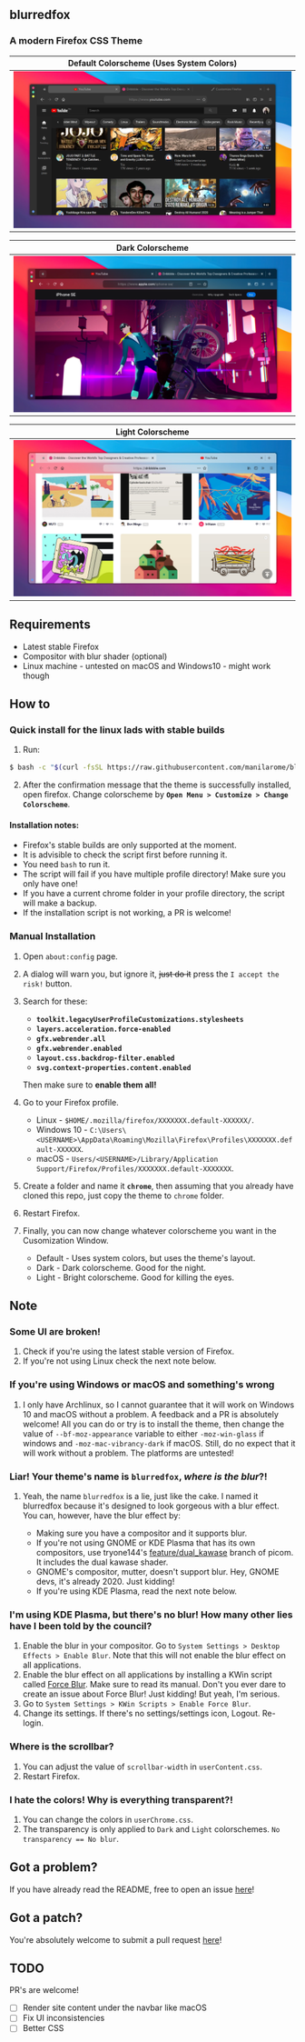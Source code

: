 ## blurredfox

### A modern Firefox CSS Theme

| Default Colorscheme (Uses System Colors) |
| --- |
| ![screenshot](scrot/default.webp) |

| Dark Colorscheme |
| --- |
| ![screenshot](scrot/dark.webp) |

| Light Colorscheme |
| --- |
| ![screenshot](scrot/light.webp) |

## Requirements

+ Latest stable Firefox
+ Compositor with blur shader (optional)
+ Linux machine - untested on macOS and Windows10 - might work though

## How to

### Quick install for the linux lads with stable builds

1. Run:
  
  ```bash
  $ bash -c "$(curl -fsSL https://raw.githubusercontent.com/manilarome/blurredfox/master/install.sh)"
  ```

2. After the confirmation message that the theme is successfully installed, open firefox. Change colorscheme by **`Open Menu > Customize > Change Colorscheme`**.

#### Installation notes:

+ Firefox's stable builds are only supported at the moment.
+ It is advisible to check the script first before running it.
+ You need `bash` to run it.
+ The script will fail if you have multiple profile directory! Make sure you only have one!
+ If you have a current chrome folder in your profile directory, the script will make a backup.
+ If the installation script is not working, a PR is welcome!

### Manual Installation

1. Open `about:config` page.
2. A dialog will warn you, but ignore it, ~~just do it~~ press the `I accept the risk!` button.
3. Search for these:

	+ **`toolkit.legacyUserProfileCustomizations.stylesheets`**
	+ **`layers.acceleration.force-enabled`**
	+ **`gfx.webrender.all`**
	+ **`gfx.webrender.enabled`**
	+ **`layout.css.backdrop-filter.enabled`**
	+ **`svg.context-properties.content.enabled`**

	Then make sure to **enable them all!**

4. Go to your Firefox profile.
	+ Linux - `$HOME/.mozilla/firefox/XXXXXXX.default-XXXXXX/`.
	+ Windows 10 - `C:\Users\<USERNAME>\AppData\Roaming\Mozilla\Firefox\Profiles\XXXXXXX.default-XXXXXX`.
	+ macOS - `Users/<USERNAME>/Library/Application Support/Firefox/Profiles/XXXXXXX.default-XXXXXXX`.

5. Create a folder and name it **`chrome`**, then assuming that you already have cloned this repo, just copy the theme to `chrome` folder.
6. Restart Firefox.
7. Finally, you can now change whatever colorscheme you want in the Cusomization Window.

	+ Default - Uses system colors, but uses the theme's layout.
	+ Dark - Dark colorscheme. Good for the night.
	+ Light - Bright colorscheme. Good for killing the eyes.

## Note

### Some UI are broken!

1. Check if you're using the latest stable version of Firefox.
2. If you're not using Linux check the next note below.

### If you're using Windows or macOS and something's wrong

1. I only have Archlinux, so I cannot guarantee that it will work on Windows 10 and macOS without a problem. A feedback and a PR is absolutely welcome! All you can do or try is to install the theme, then change the value of `--bf-moz-appearance` variable to either `-moz-win-glass` if windows and `-moz-mac-vibrancy-dark` if macOS. Still, do no expect that it will work without a problem. The platforms are untested!

### Liar! Your theme's name is `blurredfox`, ***where is the blur***?!

1. Yeah, the name `blurredfox` is a lie, just like the cake. I named it blurredfox because it's designed to look gorgeous with a blur effect. You can, however, have the blur effect by:

	+ Making sure you have a compositor and it supports blur.
	+ If you're not using GNOME or KDE Plasma that has its own compositors, use tryone144's [feature/dual_kawase](https://github.com/tryone144/picom/tree/feature/dual_kawase) branch of picom. It includes the dual kawase shader.
	+ GNOME's compositor, mutter, doesn't support blur. Hey, GNOME devs, it's already 2020. Just kidding!
	+ If you're using KDE Plasma, read the next note below.

### I'm using KDE Plasma, but there's no blur! How many other lies have I been told by the council?

1. Enable the blur in your compositor. Go to `System Settings > Desktop Effects > Enable Blur`. Note that this will not enable the blur effect on all applications.
2. Enable the blur effect on all applications by installing a KWin script called [Force Blur](https://store.kde.org/p/1294604/). Make sure to read its manual. Don't you ever dare to create an issue about Force Blur! Just kidding! But yeah, I'm serious.
3. Go to `System Settings > KWin Scripts > Enable Force Blur`.
4. Change its settings. If there's no settings/settings icon, Logout. Re-login.

### Where is the scrollbar?

1. You can adjust the value of `scrollbar-width` in `userContent.css`.
2. Restart Firefox.

### I hate the colors! Why is everything transparent?!

1. You can change the colors in `userChrome.css`.
2. The transparency is only applied to `Dark` and `Light` colorschemes. `No transparency == No blur`.

## Got a problem?

If you have already read the README, free to open an issue [here](https://github.com/manilarome/blurredfox/issues)!

## Got a patch?

You're absolutely welcome to submit a pull request [here](https://github.com/manilarome/blurredfox/pulls)!

## TODO

PR's are welcome!

- [ ] Render site content under the navbar like macOS
- [ ] Fix UI inconsistencies
- [ ] Better CSS
